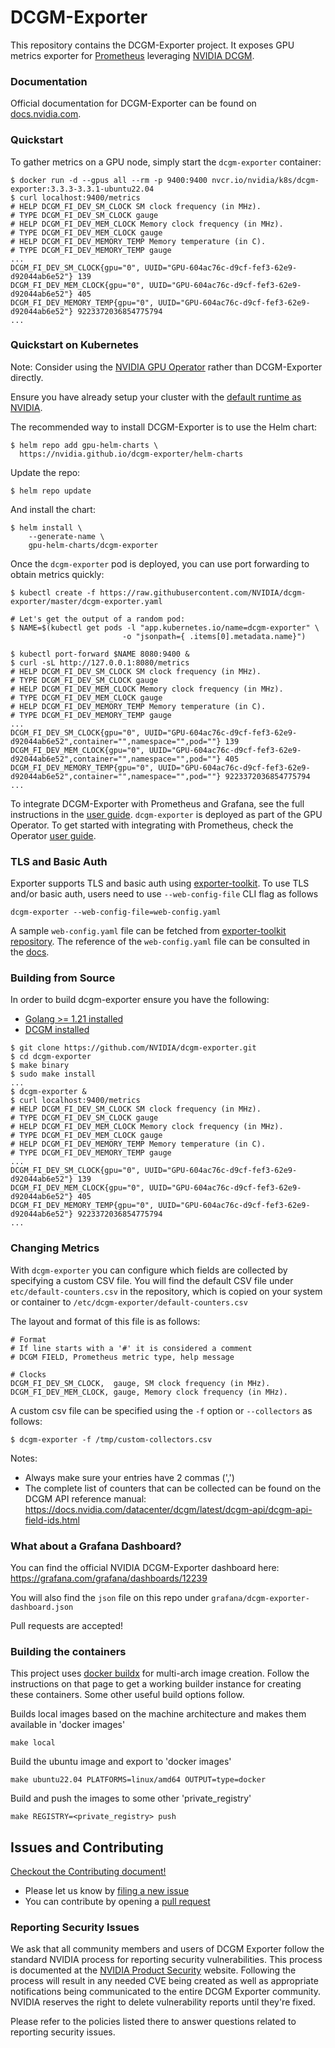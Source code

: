 # DCGM-Exporter

This repository contains the DCGM-Exporter project. It exposes GPU metrics exporter for [Prometheus](https://prometheus.io/) leveraging [NVIDIA DCGM](https://developer.nvidia.com/dcgm).

### Documentation

Official documentation for DCGM-Exporter can be found on [docs.nvidia.com](https://docs.nvidia.com/datacenter/cloud-native/gpu-telemetry/dcgm-exporter.html).

### Quickstart

To gather metrics on a GPU node, simply start the `dcgm-exporter` container:
```
$ docker run -d --gpus all --rm -p 9400:9400 nvcr.io/nvidia/k8s/dcgm-exporter:3.3.3-3.3.1-ubuntu22.04
$ curl localhost:9400/metrics
# HELP DCGM_FI_DEV_SM_CLOCK SM clock frequency (in MHz).
# TYPE DCGM_FI_DEV_SM_CLOCK gauge
# HELP DCGM_FI_DEV_MEM_CLOCK Memory clock frequency (in MHz).
# TYPE DCGM_FI_DEV_MEM_CLOCK gauge
# HELP DCGM_FI_DEV_MEMORY_TEMP Memory temperature (in C).
# TYPE DCGM_FI_DEV_MEMORY_TEMP gauge
...
DCGM_FI_DEV_SM_CLOCK{gpu="0", UUID="GPU-604ac76c-d9cf-fef3-62e9-d92044ab6e52"} 139
DCGM_FI_DEV_MEM_CLOCK{gpu="0", UUID="GPU-604ac76c-d9cf-fef3-62e9-d92044ab6e52"} 405
DCGM_FI_DEV_MEMORY_TEMP{gpu="0", UUID="GPU-604ac76c-d9cf-fef3-62e9-d92044ab6e52"} 9223372036854775794
...
```

### Quickstart on Kubernetes

Note: Consider using the [NVIDIA GPU Operator](https://github.com/NVIDIA/gpu-operator) rather than DCGM-Exporter directly.

Ensure you have already setup your cluster with the [default runtime as NVIDIA](https://github.com/NVIDIA/nvidia-container-runtime#docker-engine-setup).

The recommended way to install DCGM-Exporter is to use the Helm chart:
```
$ helm repo add gpu-helm-charts \
  https://nvidia.github.io/dcgm-exporter/helm-charts
```
Update the repo:
```
$ helm repo update
```
And install the chart:
```
$ helm install \
    --generate-name \
    gpu-helm-charts/dcgm-exporter
```

Once the `dcgm-exporter` pod is deployed, you can use port forwarding to obtain metrics quickly:


```
$ kubectl create -f https://raw.githubusercontent.com/NVIDIA/dcgm-exporter/master/dcgm-exporter.yaml

# Let's get the output of a random pod:
$ NAME=$(kubectl get pods -l "app.kubernetes.io/name=dcgm-exporter" \
                         -o "jsonpath={ .items[0].metadata.name}")

$ kubectl port-forward $NAME 8080:9400 &
$ curl -sL http://127.0.0.1:8080/metrics
# HELP DCGM_FI_DEV_SM_CLOCK SM clock frequency (in MHz).
# TYPE DCGM_FI_DEV_SM_CLOCK gauge
# HELP DCGM_FI_DEV_MEM_CLOCK Memory clock frequency (in MHz).
# TYPE DCGM_FI_DEV_MEM_CLOCK gauge
# HELP DCGM_FI_DEV_MEMORY_TEMP Memory temperature (in C).
# TYPE DCGM_FI_DEV_MEMORY_TEMP gauge
...
DCGM_FI_DEV_SM_CLOCK{gpu="0", UUID="GPU-604ac76c-d9cf-fef3-62e9-d92044ab6e52",container="",namespace="",pod=""} 139
DCGM_FI_DEV_MEM_CLOCK{gpu="0", UUID="GPU-604ac76c-d9cf-fef3-62e9-d92044ab6e52",container="",namespace="",pod=""} 405
DCGM_FI_DEV_MEMORY_TEMP{gpu="0", UUID="GPU-604ac76c-d9cf-fef3-62e9-d92044ab6e52",container="",namespace="",pod=""} 9223372036854775794
...

```
To integrate DCGM-Exporter with Prometheus and Grafana, see the full instructions in the [user guide](https://docs.nvidia.com/datacenter/cloud-native/gpu-telemetry/latest/).
`dcgm-exporter` is deployed as part of the GPU Operator. To get started with integrating with Prometheus, check the Operator [user guide](https://docs.nvidia.com/datacenter/cloud-native/gpu-operator/getting-started.html#gpu-telemetry).

### TLS and Basic Auth

Exporter supports TLS and basic auth using [exporter-toolkit](https://github.com/prometheus/exporter-toolkit). To use TLS and/or basic auth, users need to use `--web-config-file` CLI flag as follows

```
dcgm-exporter --web-config-file=web-config.yaml
```

A sample `web-config.yaml` file can be fetched from [exporter-toolkit repository](https://github.com/prometheus/exporter-toolkit/blob/master/docs/web-config.yml). The reference of the `web-config.yaml` file can be consulted in the [docs](https://github.com/prometheus/exporter-toolkit/blob/master/docs/web-configuration.md).

### Building from Source

In order to build dcgm-exporter ensure you have the following:
- [Golang >= 1.21 installed](https://golang.org/)
- [DCGM installed](https://developer.nvidia.com/dcgm)

```
$ git clone https://github.com/NVIDIA/dcgm-exporter.git
$ cd dcgm-exporter
$ make binary
$ sudo make install
...
$ dcgm-exporter &
$ curl localhost:9400/metrics
# HELP DCGM_FI_DEV_SM_CLOCK SM clock frequency (in MHz).
# TYPE DCGM_FI_DEV_SM_CLOCK gauge
# HELP DCGM_FI_DEV_MEM_CLOCK Memory clock frequency (in MHz).
# TYPE DCGM_FI_DEV_MEM_CLOCK gauge
# HELP DCGM_FI_DEV_MEMORY_TEMP Memory temperature (in C).
# TYPE DCGM_FI_DEV_MEMORY_TEMP gauge
...
DCGM_FI_DEV_SM_CLOCK{gpu="0", UUID="GPU-604ac76c-d9cf-fef3-62e9-d92044ab6e52"} 139
DCGM_FI_DEV_MEM_CLOCK{gpu="0", UUID="GPU-604ac76c-d9cf-fef3-62e9-d92044ab6e52"} 405
DCGM_FI_DEV_MEMORY_TEMP{gpu="0", UUID="GPU-604ac76c-d9cf-fef3-62e9-d92044ab6e52"} 9223372036854775794
...
```

### Changing Metrics

With `dcgm-exporter` you can configure which fields are collected by specifying a custom CSV file.
You will find the default CSV file under `etc/default-counters.csv` in the repository, which is copied on your system or container to `/etc/dcgm-exporter/default-counters.csv`

The layout and format of this file is as follows:
```
# Format
# If line starts with a '#' it is considered a comment
# DCGM FIELD, Prometheus metric type, help message

# Clocks
DCGM_FI_DEV_SM_CLOCK,  gauge, SM clock frequency (in MHz).
DCGM_FI_DEV_MEM_CLOCK, gauge, Memory clock frequency (in MHz).
```

A custom csv file can be specified using the `-f` option or `--collectors` as follows:
```
$ dcgm-exporter -f /tmp/custom-collectors.csv
```

Notes:
- Always make sure your entries have 2 commas (',')
- The complete list of counters that can be collected can be found on the DCGM API reference manual: https://docs.nvidia.com/datacenter/dcgm/latest/dcgm-api/dcgm-api-field-ids.html

### What about a Grafana Dashboard?

You can find the official NVIDIA DCGM-Exporter dashboard here: https://grafana.com/grafana/dashboards/12239

You will also find the `json` file on this repo under `grafana/dcgm-exporter-dashboard.json`

Pull requests are accepted!


### Building the containers

This project uses [docker buildx](https://docs.docker.com/buildx/working-with-buildx/) for multi-arch image creation. Follow the instructions on that page to get a working builder instance for creating these containers. Some other useful build options follow.

Builds local images based on the machine architecture and makes them available in 'docker images'
```
make local
```

Build the ubuntu image and export to 'docker images'
```
make ubuntu22.04 PLATFORMS=linux/amd64 OUTPUT=type=docker
```

Build and push the images to some other 'private_registry'
```
make REGISTRY=<private_registry> push
```

## Issues and Contributing

[Checkout the Contributing document!](CONTRIBUTING.md)

* Please let us know by [filing a new issue](https://github.com/NVIDIA/dcgm-exporter/issues/new)
* You can contribute by opening a [pull request](https://github.com/NVIDIA/dcgm-exporter)

### Reporting Security Issues

We ask that all community members and users of DCGM Exporter follow the standard NVIDIA process for reporting security vulnerabilities. This process is documented at the [NVIDIA Product Security](https://www.nvidia.com/en-us/security/) website.
Following the process will result in any needed CVE being created as well as appropriate notifications being communicated
to the entire DCGM Exporter community. NVIDIA reserves the right to delete vulnerability reports until they're fixed.

Please refer to the policies listed there to answer questions related to reporting security issues.
